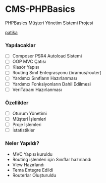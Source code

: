 # CMS-PHPBasics
PHPBasics Müşteri Yönetim Sistemi Projesi

[patika](https://academy.patika.dev/tr/courses/php-temel/routing-işlemleri)

### Yapılacaklar

- [ ] Composer PSR4 Autoload Sistemi
- [ ] OOP MVC Çatısı
- [ ] Klasör Yapısı
- [ ] Routing Sınıf Entegrasyonu (bramus/router)
- [ ] Yardımcı Sınıfların Hazırlanması
- [ ] Yardımcı Fonksiyonların Dahil Edilmesi
- [ ] VeriTabanı Hazırlanması

### Özellikler
- [ ] Oturum Yönetimi
- [ ] Müşteri İşlemleri
- [ ] Proje İşlemleri
- [ ] İstatistikler

### Neler Yapıldı?

- MVC Yapısı kuruldu
- Routing işlemleri için Sınıflar hazırlandı
- View Hazırlandı
- Tema Entegre Edildi
- Routerlar Oluşturuldu